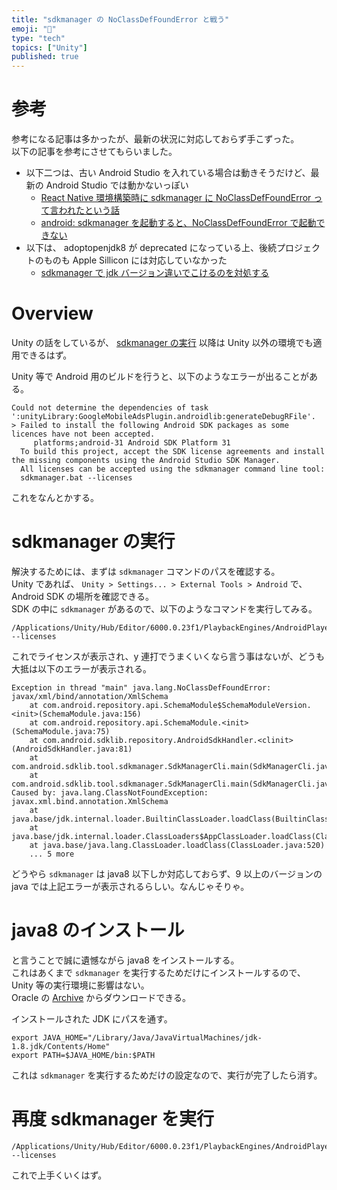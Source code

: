 ```yaml
---
title: "sdkmanager の NoClassDefFoundError と戦う"
emoji: "👊"
type: "tech"
topics: ["Unity"]
published: true
---
```


# 参考

参考になる記事は多かったが、最新の状況に対応しておらず手こずった。  
以下の記事を参考にさせてもらいました。

- 以下二つは、古い Android Studio を入れている場合は動きそうだけど、最新の Android Studio では動かないっぽい
  - [React Native 環境構築時に sdkmanager に NoClassDefFoundError って言われたという話](https://qiita.com/jintz/items/a5fb0c16aa9cab703b1e)
  - [android: sdkmanager を起動すると、NoClassDefFoundError で起動できない](https://www.ninton.co.jp/archives/2723)
- 以下は、 adoptopenjdk8 が deprecated になっている上、後続プロジェクトのものも Apple Sillicon には対応していなかった
  - [sdkmanager で jdk バージョン違いでこけるのを対処する](https://zenn.dev/ryotabannai/articles/9a55a051289cd819c96a)

# Overview

Unity の話をしているが、 [sdkmanager の実行](#sdkmanager-の実行) 以降は Unity 以外の環境でも適用できるはず。

Unity 等で Android 用のビルドを行うと、以下のようなエラーが出ることがある。

```
Could not determine the dependencies of task ':unityLibrary:GoogleMobileAdsPlugin.androidlib:generateDebugRFile'.
> Failed to install the following Android SDK packages as some licences have not been accepted.
     platforms;android-31 Android SDK Platform 31
  To build this project, accept the SDK license agreements and install the missing components using the Android Studio SDK Manager.
  All licenses can be accepted using the sdkmanager command line tool:
  sdkmanager.bat --licenses
```

これをなんとかする。

# sdkmanager の実行

解決するためには、まずは `sdkmanager` コマンドのパスを確認する。  
Unity であれば、 `Unity > Settings... > External Tools > Android` で、 Android SDK の場所を確認できる。  
SDK の中に `sdkmanager` があるので、以下のようなコマンドを実行してみる。

```
/Applications/Unity/Hub/Editor/6000.0.23f1/PlaybackEngines/AndroidPlayer/SDK/tools/bin/sdkmanager --licenses
```

これでライセンスが表示され、y 連打でうまくいくなら言う事はないが、どうも大抵は以下のエラーが表示される。

```
Exception in thread "main" java.lang.NoClassDefFoundError: javax/xml/bind/annotation/XmlSchema
	at com.android.repository.api.SchemaModule$SchemaModuleVersion.<init>(SchemaModule.java:156)
	at com.android.repository.api.SchemaModule.<init>(SchemaModule.java:75)
	at com.android.sdklib.repository.AndroidSdkHandler.<clinit>(AndroidSdkHandler.java:81)
	at com.android.sdklib.tool.sdkmanager.SdkManagerCli.main(SdkManagerCli.java:73)
	at com.android.sdklib.tool.sdkmanager.SdkManagerCli.main(SdkManagerCli.java:48)
Caused by: java.lang.ClassNotFoundException: javax.xml.bind.annotation.XmlSchema
	at java.base/jdk.internal.loader.BuiltinClassLoader.loadClass(BuiltinClassLoader.java:641)
	at java.base/jdk.internal.loader.ClassLoaders$AppClassLoader.loadClass(ClassLoaders.java:188)
	at java.base/java.lang.ClassLoader.loadClass(ClassLoader.java:520)
	... 5 more
```

どうやら `sdkmanager` は java8 以下しか対応しておらず、9 以上のバージョンの java では上記エラーが表示されるらしい。なんじゃそりゃ。

# java8 のインストール

と言うことで誠に遺憾ながら java8 をインストールする。  
これはあくまで `sdkmanager` を実行するためだけにインストールするので、 Unity 等の実行環境に影響はない。  
Oracle の [Archive](https://www.oracle.com/jp/java/technologies/javase/javase8u211-later-archive-downloads.html) からダウンロードできる。

インストールされた JDK にパスを通す。

```
export JAVA_HOME="/Library/Java/JavaVirtualMachines/jdk-1.8.jdk/Contents/Home"
export PATH=$JAVA_HOME/bin:$PATH
```

これは `sdkmanager` を実行するためだけの設定なので、実行が完了したら消す。

# 再度 sdkmanager を実行

```
/Applications/Unity/Hub/Editor/6000.0.23f1/PlaybackEngines/AndroidPlayer/SDK/tools/bin/sdkmanager --licenses
```

これで上手くいくはず。
